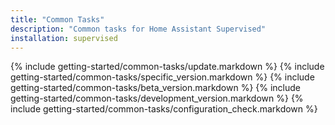 ```yaml
---
title: "Common Tasks"
description: "Common tasks for Home Assistant Supervised"
installation: supervised
---
```

{% include getting-started/common-tasks/update.markdown %}
{% include getting-started/common-tasks/specific_version.markdown %}
{% include getting-started/common-tasks/beta_version.markdown %}
{% include getting-started/common-tasks/development_version.markdown %}
{% include getting-started/common-tasks/configuration_check.markdown %}
